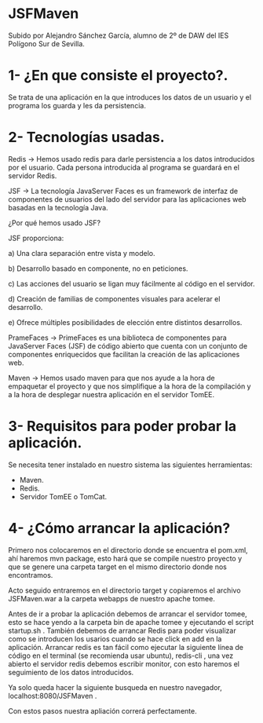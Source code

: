 # JSFMaven

Subido por Alejandro Sánchez García, alumno de 2º de DAW del IES Polígono Sur de Sevilla.

# 1- ¿En que consiste el proyecto?.
Se trata de una aplicación en la que introduces los datos de un usuario y el programa los guarda y les da persistencia.

# 2- Tecnologías usadas.
Redis -> Hemos usado redis para darle persistencia a los datos introducidos por el usuario. Cada persona introducida al programa se guardará en el servidor Redis.

JSF -> La tecnología JavaServer Faces es un framework de interfaz de componentes de usuarios del lado del servidor para las aplicaciones web basadas en la tecnología Java.

¿Por qué hemos usado JSF?

JSF proporciona:

a) Una clara separación entre vista y modelo.

b) Desarrollo basado en componente, no en peticiones.

c) Las acciones del usuario se ligan muy fácilmente al código en el servidor.

d) Creación de familias de componentes visuales para acelerar el desarrollo.

e) Ofrece múltiples posibilidades de elección entre distintos desarrollos.

PrameFaces -> PrimeFaces es una biblioteca de componentes para JavaServer Faces (JSF) de código abierto que cuenta con un conjunto de componentes enriquecidos que facilitan la creación de las aplicaciones web.

Maven -> Hemos usado maven para que nos ayude a la hora de empaquetar el proyecto y que nos simplifique a la hora de la compilación y a la hora de desplegar nuestra aplicación en el servidor TomEE.

# 3- Requisitos para poder probar la aplicación.

Se necesita tener instalado en nuestro sistema las siguientes herramientas:

- Maven.
- Redis.
- Servidor TomEE o TomCat.

# 4- ¿Cómo arrancar la aplicación?

Primero nos colocaremos en el directorio donde se encuentra el pom.xml, ahí haremos mvn package, esto hará que se compile nuestro proyecto y que se genere una carpeta target en el mismo directorio donde nos encontramos.

Acto seguido entraremos en el directorio target y copiaremos el archivo JSFMaven.war a la carpeta webapps de nuestro apache tomee.

Antes de ir a probar la aplicación debemos de arrancar el servidor tomee, esto se hace yendo a la carpeta bin de apache tomee y ejecutando el script startup.sh .
También debemos de arrancar Redis para poder visualizar como se introducen los usarios cuando se hace click en add en la aplicación. Arrancar redis es tan fácil como ejecutar la siguiente línea de código en el terminal (se recomienda usar ubuntu), redis-cli , una vez abierto el servidor redis debemos escribir monitor, con esto haremos el seguimiento de los datos introducidos.

Ya solo queda hacer la siguiente busqueda en nuestro navegador, localhost:8080/JSFMaven .

Con estos pasos nuestra apliación correrá perfectamente.


